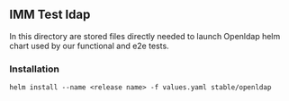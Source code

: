 ## IMM Test ldap

In this directory are stored files directly needed to launch Openldap helm chart used by our functional and e2e tests.

### Installation

```helm install --name <release name> -f values.yaml stable/openldap```